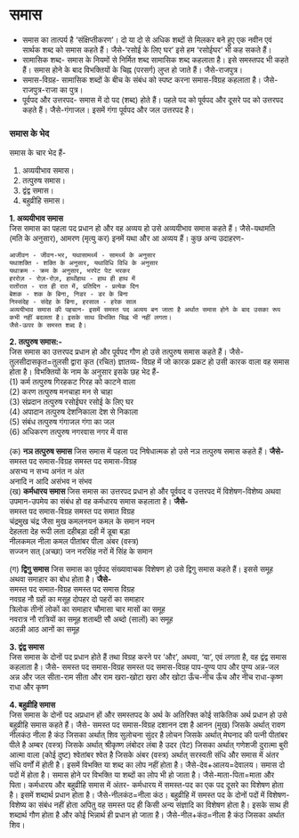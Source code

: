 # समास

* समास का तात्पर्य है ‘संक्षिप्तीकरण’। दो या दो से अधिक शब्दों से मिलकर बने हुए एक नवीन एवं सार्थक शब्द को समास कहते हैं। जैसे-‘रसोई के लिए घर’ इसे हम ‘रसोईघर’ भी कह सकते हैं।
* सामासिक शब्द- समास के नियमों से निर्मित शब्द सामासिक शब्द कहलाता है। इसे समस्तपद भी कहते हैं। समास होने के बाद विभक्तियों के चिह्न (परसर्ग) लुप्त हो जाते हैं। जैसे-राजपुत्र।
* समास-विग्रह- सामासिक शब्दों के बीच के संबंध को स्पष्ट करना समास-विग्रह कहलाता है। जैसे-राजपुत्र-राजा का पुत्र।
* पूर्वपद और उत्तरपद- समास में दो पद (शब्द) होते हैं। पहले पद को पूर्वपद और दूसरे पद को उत्तरपद कहते हैं। जैसे-गंगाजल। इसमें गंगा पूर्वपद और जल उत्तरपद है।

### समास के भेद
समास के चार भेद हैं-
1. अव्ययीभाव समास।
2. तत्पुरुष समास।
3. द्वंद्व समास।
4. बहुव्रीहि समास।

__1. अव्ययीभाव समास__<br>
जिस समास का पहला पद प्रधान हो और वह अव्यय हो उसे अव्ययीभाव समास कहते हैं। जैसे-यथामति (मति के अनुसार), आमरण (मृत्यु कर) इनमें यथा और आ अव्यय हैं।
कुछ अन्य उदाहरण-
```
आजीवन - जीवन-भर, यथासामर्थ्य - सामर्थ्य के अनुसार
यथाशक्ति - शक्ति के अनुसार, यथाविधि विधि के अनुसार
यथाक्रम - क्रम के अनुसार, भरपेट पेट भरकर
हररोज़ - रोज़-रोज़, हाथोंहाथ - हाथ ही हाथ में
रातोंरात - रात ही रात में, प्रतिदिन - प्रत्येक दिन
बेशक - शक के बिना, निडर - डर के बिना
निस्संदेह - संदेह के बिना, हरसाल - हरेक साल
अव्ययीभाव समास की पहचान- इसमें समस्त पद अव्यय बन जाता है अर्थात समास होने के बाद उसका रूप कभी नहीं बदलता है। इसके साथ विभक्ति चिह्न भी नहीं लगता।
जैसे-ऊपर के समस्त शब्द है।
```

__2. तत्पुरुष समास:-__<br>
जिस समास का उत्तरपद प्रधान हो और पूर्वपद गौण हो उसे तत्पुरुष समास कहते हैं। जैसे-तुलसीदासकृत=तुलसी द्वारा कृत (रचित)
ज्ञातव्य- विग्रह में जो कारक प्रकट हो उसी कारक वाला वह समास होता है। विभक्तियों के नाम के अनुसार इसके छह भेद हैं-<br>
(1) कर्म तत्पुरुष गिरहकट गिरह को काटने वाला<br>
(2) करण तत्पुरुष मनचाहा मन से चाहा<br>
(3) संप्रदान तत्पुरुष रसोईघर रसोई के लिए घर<br>
(4) अपादान तत्पुरुष देशनिकाला देश से निकाला<br>
(5) संबंध तत्पुरुष गंगाजल गंगा का जल<br>
(6) अधिकरण तत्पुरुष नगरवास नगर में वास<br>
<br>
(क) __नञ तत्पुरुष समास__ जिस समास में पहला पद निषेधात्मक हो उसे नञ तत्पुरुष समास कहते हैं। __जैसे-__ <br>समस्त पद समास-विग्रह समस्त पद समास-विग्रह<br>
असभ्य न सभ्य अनंत न अंत<br>
अनादि न आदि असंभव न संभव<br>
(ख) __कर्मधारय समास__ जिस समास का उत्तरपद प्रधान हो और पूर्ववद व उत्तरपद में विशेषण-विशेष्य अथवा उपमान-उपमेय का संबंध हो वह कर्मधारय समास कहलाता है। __जैसे-__ <br>समस्त पद	समास-विग्रह	समस्त पद	समात विग्रह<br>चंद्रमुख	चंद्र जैसा मुख	कमलनयन	कमल के समान नयन<br>देहलता	देह रूपी लता	दहीबड़ा	दही में डूबा बड़ा<br>नीलकमल	नीला कमल	पीतांबर	पीला अंबर (वस्त्र)<br>सज्जन	सत् (अच्छा) जन	नरसिंह	नरों में सिंह के समान<br>

(ग) __द्विगु समास__ जिस समास का पूर्वपद संख्यावाचक विशेषण हो उसे द्विगु समास कहते हैं। इससे समूह अथवा समाहार का बोध होता है। __जैसे-__ <br>समस्त पद	समात-विग्रह	समस्त पद	समास विग्रह<br>
नवग्रह	नौ ग्रहों का मसूह	दोपहर	दो पहरों का समाहार<br>
त्रिलोक	तीनों लोकों का समाहार	चौमासा	चार मासों का समूह<br>
नवरात्र	नौ रात्रियों का समूह	शताब्दी	सौ अब्दो (सालों) का समूह<br>
अठन्नी	आठ आनों का समूह	<br>

__3. द्वंद्व समास__<br>
जिस समास के दोनों पद प्रधान होते हैं तथा विग्रह करने पर ‘और’, अथवा, ‘या’, एवं लगता है, वह द्वंद्व समास कहलाता है। जैसे-
समस्त पद	समास-विग्रह	समस्त पद	समास-विग्रह
पाप-पुण्य	पाप और पुण्य	अन्न-जल	अन्न और जल
सीता-राम	सीता और राम	खरा-खोटा	खरा और खोटा
ऊँच-नीच	ऊँच और नीच	राधा-कृष्ण	राधा और कृष्ण

__4. बहुव्रीहि समास__<br>
जिस समास के दोनों पद अप्रधान हों और समस्तपद के अर्थ के अतिरिक्त कोई सांकेतिक अर्थ प्रधान हो उसे बहुव्रीहि समास कहते हैं। जैसे-
समस्त पद	समास-विग्रह
दशानन	दश है आनन (मुख) जिसके अर्थात् रावण
नीलकंठ	नीला है कंठ जिसका अर्थात् शिव
सुलोचना	सुंदर है लोचन जिसके अर्थात् मेघनाद की पत्नी
पीतांबर	पीले है अम्बर (वस्त्र) जिसके अर्थात् श्रीकृष्ण
लंबोदर	लंबा है उदर (पेट) जिसका अर्थात् गणेशजी
दुरात्मा	बुरी आत्मा वाला (कोई दुष्ट)
श्वेतांबर	श्वेत है जिसके अंबर (वस्त्र) अर्थात् सरस्वती
संधि और समास में अंतर
संधि वर्णों में होती है। इसमें विभक्ति या शब्द का लोप नहीं होता है। जैसे-देव+आलय=देवालय। समास दो पदों में होता है। समास होने पर विभक्ति या शब्दों का लोप भी हो जाता है। जैसे-माता-पिता=माता और पिता।
कर्मधारय और बहुव्रीहि समास में अंतर- कर्मधारय में समस्त-पद का एक पद दूसरे का विशेषण होता है। इसमें शब्दार्थ प्रधान होता है।
 जैसे-नीलकंठ=नीला कंठ। बहुव्रीहि में समस्त पद के दोनों पदों में विशेषण-विशेष्य का संबंध नहीं होता अपितु वह समस्त पद ही किसी अन्य संज्ञादि का विशेषण होता है। इसके साथ ही शब्दार्थ गौण होता है और कोई भिन्नार्थ ही प्रधान हो जाता है। जैसे-नील+कंठ=नीला है कंठ जिसका अर्थात शिव।
